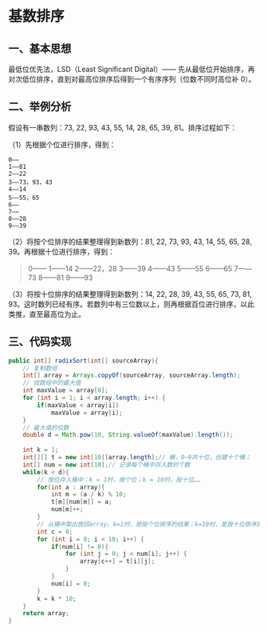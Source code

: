# 基数排序

## 一、基本思想
最低位优先法，LSD（Least Significant Digital）—— 先从最低位开始排序，再对次低位排序，直到对最高位排序后得到一个有序序列（位数不同时高位补 0）。

## 二、举例分析

假设有一串数列：73, 22, 93, 43, 55, 14, 28, 65, 39, 81。排序过程如下：

（1）先根据个位进行排序，得到：

	0——
	1——81
	2——22
	3——73，93，43
	4——14
	5——55，65
	6——
	7——
	8——28
	9——39

（2）将按个位排序的结果整理得到新数列：81, 22, 73, 93, 43, 14, 55, 65, 28, 39。再根据十位进行排序，得到：

> 0——
> 1——14
> 2——22，28
> 3——39
> 4——43
5——55
6——65
7——73
8——81
9——93

（3）将按十位排序的结果整理得到新数列：14, 22, 28, 39, 43, 55, 65, 73, 81, 93。这时数列已经有序。若数列中有三位数以上，则再根据百位进行排序，以此类推，直至最高位为止。

## 三、代码实现

```java
public int[] radixSort(int[] sourceArray){
	// 复制数组
	int[] array = Arrays.copyOf(sourceArray, sourceArray.length);
	// 找数组中的最大值
	int maxValue = array[0];
	for (int i = 1; i < array.length; i++) {
		if(maxValue < array[i])
			maxValue = array[i];
	}
	// 最大值的位数
	double d = Math.pow(10, String.valueOf(maxValue).length());
		
	int k = 1;
	int[][] t = new int[10][array.length];// 桶，0~9共十位，创建十个桶；
	int[] num = new int[10];// 记录每个桶中存入数的个数
	while(k < d){
		// 按位存入桶中：k = 1时，按个位；k = 10时，按十位……
		for(int a : array){
			int m = (a / k) % 10;
			t[m][num[m]] = a;
			num[m]++;
		}
		// 从桶中取出放回array。k=1时，是按个位排序的结果；k=10时，是按十位排序的结果……
		int c = 0;
		for (int i = 0; i < 10; i++) {
			if(num[i] != 0){
				for (int j = 0; j < num[i]; j++) {
					array[c++] = t[i][j];
				}
			}
			num[i] = 0;
		}
		k = k * 10;
	}
	return array;	
}
```
